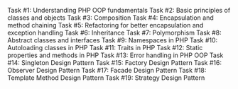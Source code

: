 Task #1: Understanding PHP OOP fundamentals
Task #2: Basic principles of classes and objects
Task #3: Composition
Task #4: Encapsulation and method chaining
Task #5: Refactoring for better encapsulation and exception handling
Task #6: Inheritance
Task #7: Polymorphism
Task #8: Abstract classes and interfaces
Task #9: Namespaces in PHP
Task #10: Autoloading classes in PHP
Task #11: Traits in PHP
Task #12: Static properties and methods in PHP
Task #13: Error handling in PHP OOP
Task #14: Singleton Design Pattern
Task #15: Factory Design Pattern
Task #16: Observer Design Pattern
Task #17: Facade Design Pattern
Task #18: Template Method Design Pattern
Task #19: Strategy Design Pattern